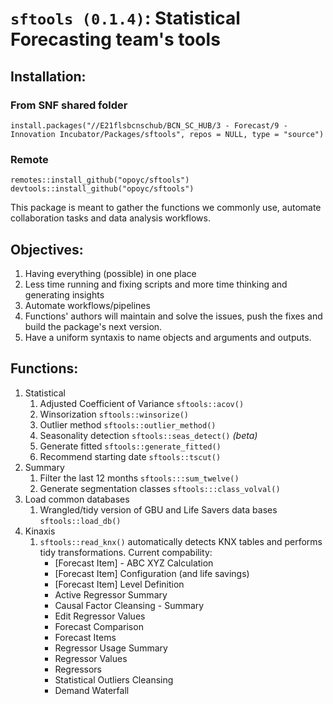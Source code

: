 # `sftools (0.1.4)`: Statistical Forecasting team's tools

## Installation:

### From SNF shared folder

`install.packages("//E21flsbcnschub/BCN_SC_HUB/3 - Forecast/9 - Innovation Incubator/Packages/sftools", repos = NULL, type = "source")`

### Remote
`remotes::install_github("opoyc/sftools")`  
`devtools::install_github("opoyc/sftools")`

This package is meant to gather the functions we commonly use, automate collaboration tasks and data analysis workflows.

## Objectives:

1. Having everything (possible) in one place
1. Less time running and fixing scripts and more time thinking and generating insights
1. Automate workflows/pipelines
1. Functions' authors will maintain and solve the issues, push the fixes and build the package's next version.
1. Have a uniform syntaxis to name objects and arguments and outputs.


## Functions:

1. Statistical
   1. Adjusted Coefficient of Variance `sftools::acov()`
   1. Winsorization `sftools::winsorize()`
   1. Outlier method `sftools::outlier_method()`
   1. Seasonality detection `sftools::seas_detect()` *(beta)*
   1. Generate fitted `sftools::generate_fitted()`
   1. Recommend starting date `sftools::tscut()`
1. Summary 
   1. Filter the last 12 months `sftools:::sum_twelve()`
   1. Generate segmentation classes `sftools:::class_volval()`
1. Load common databases
   1. Wrangled/tidy version of GBU and Life Savers data bases `sftools::load_db()`
1. Kinaxis
   1. `sftools::read_knx()` automatically detects KNX tables and performs tidy transformations. Current compability:
      - [Forecast Item] - ABC XYZ Calculation
      - [Forecast Item] Configuration (and life savings)
      - [Forecast Item] Level Definition
      - Active Regressor Summary
      - Causal Factor Cleansing - Summary
      - Edit Regressor Values
      - Forecast Comparison
      - Forecast Items
      - Regressor Usage Summary
      - Regressor Values
      - Regressors
      - Statistical Outliers Cleansing
      - Demand Waterfall
